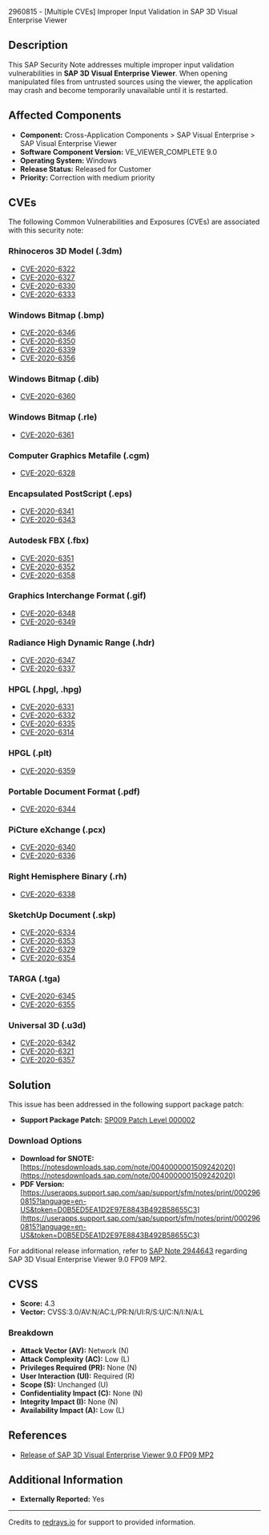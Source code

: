 2960815 - [Multiple CVEs] Improper Input Validation in SAP 3D Visual Enterprise Viewer

## Description

This SAP Security Note addresses multiple improper input validation vulnerabilities in **SAP 3D Visual Enterprise Viewer**. When opening manipulated files from untrusted sources using the viewer, the application may crash and become temporarily unavailable until it is restarted.

## Affected Components

- **Component:** Cross-Application Components > SAP Visual Enterprise > SAP Visual Enterprise Viewer
- **Software Component Version:** VE_VIEWER_COMPLETE 9.0
- **Operating System:** Windows
- **Release Status:** Released for Customer
- **Priority:** Correction with medium priority

## CVEs

The following Common Vulnerabilities and Exposures (CVEs) are associated with this security note:

### Rhinoceros 3D Model (.3dm)
- [CVE-2020-6322](https://cve.mitre.org/cgi-bin/cvename.cgi?name=CVE-2020-6322)
- [CVE-2020-6327](https://cve.mitre.org/cgi-bin/cvename.cgi?name=CVE-2020-6327)
- [CVE-2020-6330](https://cve.mitre.org/cgi-bin/cvename.cgi?name=CVE-2020-6330)
- [CVE-2020-6333](https://cve.mitre.org/cgi-bin/cvename.cgi?name=CVE-2020-6333)

### Windows Bitmap (.bmp)
- [CVE-2020-6346](https://cve.mitre.org/cgi-bin/cvename.cgi?name=CVE-2020-6346)
- [CVE-2020-6350](https://cve.mitre.org/cgi-bin/cvename.cgi?name=CVE-2020-6350)
- [CVE-2020-6339](https://cve.mitre.org/cgi-bin/cvename.cgi?name=CVE-2020-6339)
- [CVE-2020-6356](https://cve.mitre.org/cgi-bin/cvename.cgi?name=CVE-2020-6356)

### Windows Bitmap (.dib)
- [CVE-2020-6360](https://cve.mitre.org/cgi-bin/cvename.cgi?name=CVE-2020-6360)

### Windows Bitmap (.rle)
- [CVE-2020-6361](https://cve.mitre.org/cgi-bin/cvename.cgi?name=CVE-2020-6361)

### Computer Graphics Metafile (.cgm)
- [CVE-2020-6328](https://cve.mitre.org/cgi-bin/cvename.cgi?name=CVE-2020-6328)

### Encapsulated PostScript (.eps)
- [CVE-2020-6341](https://cve.mitre.org/cgi-bin/cvename.cgi?name=CVE-2020-6341)
- [CVE-2020-6343](https://cve.mitre.org/cgi-bin/cvename.cgi?name=CVE-2020-6343)

### Autodesk FBX (.fbx)
- [CVE-2020-6351](https://cve.mitre.org/cgi-bin/cvename.cgi?name=CVE-2020-6351)
- [CVE-2020-6352](https://cve.mitre.org/cgi-bin/cvename.cgi?name=CVE-2020-6352)
- [CVE-2020-6358](https://cve.mitre.org/cgi-bin/cvename.cgi?name=CVE-2020-6358)

### Graphics Interchange Format (.gif)
- [CVE-2020-6348](https://cve.mitre.org/cgi-bin/cvename.cgi?name=CVE-2020-6348)
- [CVE-2020-6349](https://cve.mitre.org/cgi-bin/cvename.cgi?name=CVE-2020-6349)

### Radiance High Dynamic Range (.hdr)
- [CVE-2020-6347](https://cve.mitre.org/cgi-bin/cvename.cgi?name=CVE-2020-6347)
- [CVE-2020-6337](https://cve.mitre.org/cgi-bin/cvename.cgi?name=CVE-2020-6337)

### HPGL (.hpgl, .hpg)
- [CVE-2020-6331](https://cve.mitre.org/cgi-bin/cvename.cgi?name=CVE-2020-6331)
- [CVE-2020-6332](https://cve.mitre.org/cgi-bin/cvename.cgi?name=CVE-2020-6332)
- [CVE-2020-6335](https://cve.mitre.org/cgi-bin/cvename.cgi?name=CVE-2020-6335)
- [CVE-2020-6314](https://cve.mitre.org/cgi-bin/cvename.cgi?name=CVE-2020-6314)

### HPGL (.plt)
- [CVE-2020-6359](https://cve.mitre.org/cgi-bin/cvename.cgi?name=CVE-2020-6359)

### Portable Document Format (.pdf)
- [CVE-2020-6344](https://cve.mitre.org/cgi-bin/cvename.cgi?name=CVE-2020-6344)

### PiCture eXchange (.pcx)
- [CVE-2020-6340](https://cve.mitre.org/cgi-bin/cvename.cgi?name=CVE-2020-6340)
- [CVE-2020-6336](https://cve.mitre.org/cgi-bin/cvename.cgi?name=CVE-2020-6336)

### Right Hemisphere Binary (.rh)
- [CVE-2020-6338](https://cve.mitre.org/cgi-bin/cvename.cgi?name=CVE-2020-6338)

### SketchUp Document (.skp)
- [CVE-2020-6334](https://cve.mitre.org/cgi-bin/cvename.cgi?name=CVE-2020-6334)
- [CVE-2020-6353](https://cve.mitre.org/cgi-bin/cvename.cgi?name=CVE-2020-6353)
- [CVE-2020-6329](https://cve.mitre.org/cgi-bin/cvename.cgi?name=CVE-2020-6329)
- [CVE-2020-6354](https://cve.mitre.org/cgi-bin/cvename.cgi?name=CVE-2020-6354)

### TARGA (.tga)
- [CVE-2020-6345](https://cve.mitre.org/cgi-bin/cvename.cgi?name=CVE-2020-6345)
- [CVE-2020-6355](https://cve.mitre.org/cgi-bin/cvename.cgi?name=CVE-2020-6355)

### Universal 3D (.u3d)
- [CVE-2020-6342](https://cve.mitre.org/cgi-bin/cvename.cgi?name=CVE-2020-6342)
- [CVE-2020-6321](https://cve.mitre.org/cgi-bin/cvename.cgi?name=CVE-2020-6321)
- [CVE-2020-6357](https://cve.mitre.org/cgi-bin/cvename.cgi?name=CVE-2020-6357)

## Solution

This issue has been addressed in the following support package patch:

- **Support Package Patch:** [SP009 Patch Level 000002](https://me.sap.com/sap/support/swdc/notes?cvnr=73555000100200003543&support_package=SP009&patch_level=000002)

### Download Options

- **Download for SNOTE:** [https://notesdownloads.sap.com/note/0040000001509242020](https://notesdownloads.sap.com/note/0040000001509242020)
- **PDF Version:** [https://userapps.support.sap.com/sap/support/sfm/notes/print/0002960815?language=en-US&token=D0B5ED5EA1D2E97E8843B492B58655C3](https://userapps.support.sap.com/sap/support/sfm/notes/print/0002960815?language=en-US&token=D0B5ED5EA1D2E97E8843B492B58655C3)

For additional release information, refer to [SAP Note 2944643](https://me.sap.com/notes/2944643) regarding SAP 3D Visual Enterprise Viewer 9.0 FP09 MP2.

## CVSS

- **Score:** 4.3
- **Vector:** CVSS:3.0/AV:N/AC:L/PR:N/UI:R/S:U/C:N/I:N/A:L

### Breakdown

- **Attack Vector (AV):** Network (N)
- **Attack Complexity (AC):** Low (L)
- **Privileges Required (PR):** None (N)
- **User Interaction (UI):** Required (R)
- **Scope (S):** Unchanged (U)
- **Confidentiality Impact (C):** None (N)
- **Integrity Impact (I):** None (N)
- **Availability Impact (A):** Low (L)

## References

- [Release of SAP 3D Visual Enterprise Viewer 9.0 FP09 MP2](https://me.sap.com/notes/2944643)

## Additional Information

- **Externally Reported:** Yes

---

Credits to [redrays.io](https://redrays.io) for support to provided information.